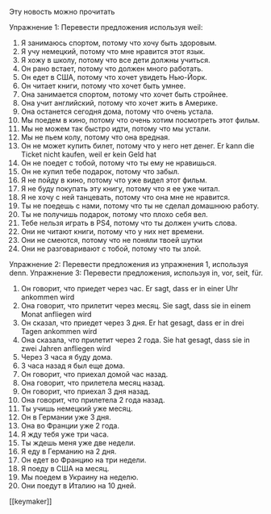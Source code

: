 Эту новость можно прочитать

Упражнение 1: Перевести предложения используя weil:
1. Я занимаюсь спортом, потому что хочу быть здоровым.
2. Я учу немецкий, потому что мне нравится этот язык.
3. Я хожу в школу, потому что все дети должны учиться.
4. Он рано встает, потому что должен много работать.
5. Он едет в США, потому что хочет увидеть Нью-Йорк.
6. Он читает книги, потому что хочет быть умнее.
7. Она занимается спортом, потому что хочет быть стройнее.
8. Она учит английский, потому что хочет жить в Америке.
9. Она останется сегодня дома, потому что очень устала.
10. Мы поедем в кино, потому что очень хотим посмотреть этот фильм.
11. Мы не можем так быстро идти, потому что мы устали.
12. Мы не пьем колу, потому что она вредная.
13. Он не может купить билет, потому что у него нет денег. Er kann die Ticket nicht kaufen, weil er kein Geld hat
14. Он не поедет с тобой, потому что ты ему не нравишься.
15. Он не купил тебе подарок, потому что забыл.
16. Я не пойду в кино, потому что уже видел этот фильм.
17. Я не буду покупать эту книгу, потому что я ее уже читал.
18. Я не хочу с ней танцевать, потому что она мне не нравится.
19. Ты не поедешь с нами, потому что ты не сделал домашнюю работу.
20. Ты не получишь подарок, потому что плохо себя вел.
21. Тебе нельзя играть в PS4, потому что ты должен учить слова.
22. Они не читают книги, потому что у них нет времени.
23. Они не смеются, потому что не поняли твоей шутки
24. Они не разговаривают с тобой, потому что ты злой.

Упражнение 2: Перевести предложения из упражнения 1, используя denn.
Упражнение 3: Перевести предложения, используя in, vor, seit, für.

1. Он говорит, что приедет через час. Er sagt, dass er in einer Uhr ankommen wird
2. Она говорит, что прилетит через месяц. Sie sagt, dass sie in einem Monat anfliegen wird
3. Он сказал, что приедет через 3 дня. Er hat gesagt, dass er in drei Tagen ankommen wird
4. Она сказала, что прилетит через 2 года. Sie hat gesagt, dass sie in zwei Jahren anfliegen wird
5. Через 3 часа я буду дома.
6. 3 часа назад я был еще дома.
7. Он говорит, что приехал домой час назад.
8. Она говорит, что прилетела месяц назад.
9. Он говорит, что приехал 3 дня назад.
10. Она говорит, что прилетела 2 года назад.
11. Ты учишь немецкий уже месяц.
12. Он в Германии уже 3 дня.
13. Она во Франции уже 2 года.
14. Я жду тебя уже три часа.
15. Ты ждешь меня уже две недели.
16. Я еду в Германию на 2 дня.
17. Он едет во Францию на три недели.
18. Я поеду в США на месяц.
19. Мы поедем в Украину на неделю.
20. Они поедут в Италию на 10 дней.

[[keymaker]]